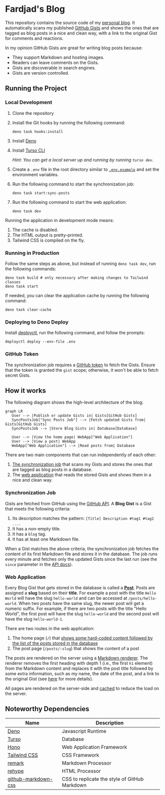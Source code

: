 # Fardjad's Blog

This repository contains the source code of my
[personal blog](https://blog.fardjad.com). It automatically scans my published
[GitHub Gists](https://gist.github.com/fardjad) and shows the ones that are
tagged as blog posts in a nice and clean way, with a link to the original Gist
for comments and reactions.

In my opinion GitHub Gists are great for writing blog posts because:

- They support Markdown and hosting images.
- Readers can leave comments on the Gists.
- Gists are discoverable in search engines.
- Gists are version controlled.

## Running the Project

### Local Development

1. Clone the repository
2. Install the Git hooks by running the following command:

   ```shell
   deno task hooks:install
   ```
3. Install [Deno](https://docs.deno.com/runtime/manual/#install-deno)
4. Install [Turso CLI](https://docs.turso.tech/quickstart)

   _Hint: You can get a local server up and running by running `turso dev`._
5. Create a `.env` file in the root directory similar to
   [`.env.example`](./.env.example) and set the environment variables.
6. Run the following command to start the synchronization job:

   ```shell
   deno task start:sync-posts
   ```
7. Run the following command to start the web application:

   ```shell
   deno task dev
   ```

Running the application in development mode means:

1. The cache is disabled.
2. The HTML output is pretty-printed.
3. Tailwind CSS is compiled on the fly.

### Running in Production

Follow the same steps as above, but instead of running `deno task dev`, run the
following commands:

```shell
deno task build # only necessary after making changes to Tailwind classes
deno task start
```

If needed, you can clear the application cache by running the following command:

```shell
deno task clear-cache
```

### Deploying to Deno Deploy

Install [deployctl](https://docs.deno.com/deploy/manual/), run the following
command, and follow the prompts:

```shell
deployctl deploy --env-file .env
```

### GitHub Token

The synchronization job requires a
[GitHub token](https://github.com/settings/tokens/new) to fetch the Gists.
Ensure that the token is granted the `gist` scope; otherwise, it won't be able
to fetch secret Gists.

## How it works

The following diagram shows the high-level architecture of the blog:

```mermaid
graph LR
   User --> |Publish or update Gists in| Gists[GitHub Gists]
   SyncPostsJob["Sync Posts Job"] --> |Fetch updated Gists from| Gists[GitHub Gists]
   SyncPostsJob --> |Store Blog Gists in| Database[Database]

   User --> |View the home page| WebApp["Web Application"]
   User --> |View a post| WebApp
   WebApp["Web Application"] --> |Read posts from| Database
```

There are two main components that can run independently of each other:

1. [The synchronization job](./src/cron/) that scans my Gists and stores the
   ones that are tagged as blog posts in a database.
2. The [web application](./src/server/app.ts) that reads the stored Gists and
   shows them in a nice and clean way.

### Synchronization Job

Gists are fetched from GitHub using the
[GitHub API](https://docs.github.com/en/rest/gists/gists?apiVersion=2022-11-28#list-gists-for-the-authenticated-user).
A **Blog Gist** is a Gist that meets the following criteria:

1. Its description matches the pattern: `[Title] Description #tag1 #tag2 ...`.
2. It has a non-empty title.
3. It has a `blog` tag.
4. It has at least one Markdown file.

When a Gist matches the above criteria, the synchronization job fetches the
content of its first Markdown file and stores it in the database. The job runs
every minute and fetches only the updated Gists since the last run (see the
`since` parameter in the
[API docs](https://docs.github.com/en/rest/gists/gists?apiVersion=2022-11-28#list-gists-for-the-authenticated-user--parameters)).

### Web Application

Every Blog Gist that gets stored in the database is called a
[**Post**](./src/blog/model/post.ts). Posts are assigned a **slug** based on
their **title**. For example a post with the title `Hello World` will have the
slug `hello-world` and can be accessed at `/posts/hello-world`. When two posts
have the same slug, the newer post will get a numeric suffix. For example, if
there are two posts with the title "Hello World", the first post will have the
slug `hello-world` and the second post will have the slug `hello-world-1`.

There are two routes in the web application:

1. The home page (`/`) that
   [shows some hard-coded content followed by the list of the posts stored in the database](./src/server/page/home.tsx)
2. The post page (`/posts/:slug`) that shows the content of a post

The posts are rendered on the server using a
[Markdown renderer](./src/markdown/markdown-renderer.ts). The renderer removes
the first heading with depth 1 (i.e., the first `h1` element) from the Markdown
content and replaces it with the post title followed by some extra information,
such as my name, the date of the post, and a link to the original Gist (see
[here](./src/server/page/post.tsx) for more details).

All pages are rendered on the server-side and
[cached](./src/server/cache/cache.ts) to reduce the load on the server.

## Noteworthy Dependencies

| Name                                                                       | Description                                   |
| -------------------------------------------------------------------------- | --------------------------------------------- |
| [Deno](https://deno.com/)                                                  | Javascript Runtime                            |
| [Turso](https://turso.tech/)                                               | Database                                      |
| [Hono](https://hono.dev/)                                                  | Web Application Framework                     |
| [Tailwind CSS](https://tailwindcss.com/)                                   | CSS Framework                                 |
| [remark](https://github.com/remarkjs)                                      | Markdown Processor                            |
| [rehype](https://github.com/rehypejs)                                      | HTML Processor                                |
| [github-markdown-css](https://github.com/sindresorhus/github-markdown-css) | CSS to replicate the style of GitHub Markdown |
